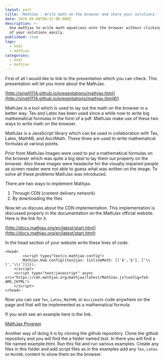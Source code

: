 ```yaml
---
layout: post
title: 'MathJax : Write math on the browser and share your solutions.'
date: 2016-06-08T08:52:00.000Z
description: >-
  Use mathjax to write math equations onto the browser without clicking pictures
  of your solutions easily.
published: true
tags:
  - html
  - mathjax
categories:
  - html
  - mathjax
---
```


First of all I would like to link to the presentation which you can check. This presentation will let you more about the MathJax.

[http://singh1114.github.io/presentations/mathjax.html](http://singh1114.github.io/presentations/mathjax.html#/)

MathJax is a tool which is used to lay out the math on the browser in a better way. Tex and Latex has been used since a while now to write big mathematical formulas in the form of a pdf. MathJax make use of these two ways to write math on the browser.

MathJax is a JavaScript library which can be used in collaboration with Tex, Latex, MathML and AsciiMath. These three are used to write mathematical formulas at various points.

Prior from MathJax images were used to put a mathematical formulas on the browser which was quite a big deal to lay them out properly on the browser. Also these images were headache for the visually impaired people as screen reader were not able to guess what was written on the image. To solve all these problems MathJax was introduced.

There are two ways to implement Mathjax.
 	
  1. Through CDN (content delivery network)	
  2. By downloading the files

Now let us discuss about the CDN implementation. This implementation is discussed properly in the documentation on the MathJax official website. Here is the link for it.

[http://docs.mathjax.org/en/latest/start.html](http://docs.mathjax.org/en/latest/start.html)

In the head section of your website write these lines of code.


```
<head>
        <script type="text/x-mathjax-config">
		MathJax.Hub.Config({tex2jax: {inlineMath: [['$','$'], ['\\(','\\)']]}});
	</script>
	<script type="text/javascript" async src="https://cdn.mathjax.org/mathjax/latest/MathJax.js?config=TeX-AMS_CHTML">
	</script>
</head>
```


Now you can use `Tex`, `Latex`, `MathML` or `Asciimath` code anywhere on the page and that will be implemented as a mathematical formula.

If you wish see an example here is the link.

[MathJax Program](https://ranvir.xyz/mathjaxprogram.html)

Another way of doing it is by cloning the github repository. Clone the github repository and you will find the a folder named test. In there you will find a file named example.html. Run this file and run various examples. Create any files in this folder and add script files as in the examples add any `Tex`, `Latex` or `MathML` content to show them on the browser.
